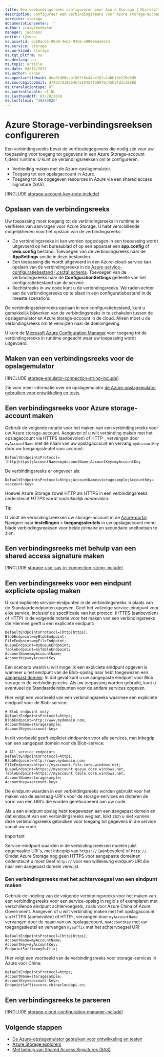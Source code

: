 ```yaml
---
title: Een verbindingsreeks configureren voor Azure Storage | Microsoft Docs
description: Configureer een verbindingsreeks voor Azure storage-account. Een verbindingsreeks bevat de informatie die nodig zijn voor het verifiëren van toegang tot een opslagaccount van uw toepassing tijdens runtime.
services: storage
documentationcenter: ''
author: craigshoemaker
manager: jeconnoc
editor: tysonn
ms.assetid: ecb0acb5-90a9-4eb2-93e6-e9860eda5e53
ms.service: storage
ms.workload: storage
ms.tgt_pltfrm: na
ms.devlang: na
ms.topic: article
ms.date: 04/12/2017
ms.author: cshoe
ms.openlocfilehash: dee0fd68ccaf80ff6e44ee10fa24bb19e220d0d5
ms.sourcegitcommit: d74657d1926467210454f58970c45b2fd3ca088d
ms.translationtype: HT
ms.contentlocale: nl-NL
ms.lasthandoff: 03/28/2018
ms.locfileid: "30240826"
---
```

# <a name="configure-azure-storage-connection-strings"></a>Azure Storage-verbindingsreeksen configureren

Een verbindingsreeks bevat de verificatiegegevens die nodig zijn voor uw toepassing voor toegang tot gegevens in een Azure Storage-account tijdens runtime. U kunt de verbindingsreeksen om te configureren:

* Verbinding maken met de Azure-opslagemulator.
* Toegang tot een opslagaccount in Azure.
* Toegang tot de opgegeven resources in Azure via een shared access signature (SAS).

[!INCLUDE [storage-account-key-note-include](../../../includes/storage-account-key-note-include.md)]

## <a name="storing-your-connection-string"></a>Opslaan van de verbindingsreeks
Uw toepassing moet toegang tot de verbindingsreeks in runtime te verifiëren van aanvragen voor Azure Storage. U hebt verschillende mogelijkheden voor het opslaan van de verbindingsreeks:

* De verbindingsreeks in kan worden opgeslagen in een toepassing wordt uitgevoerd op het bureaublad of op een apparaat een **app.config** of **web.config** bestand. Toevoegen van de verbindingsreeks naar de **AppSettings** sectie in deze bestanden.
* Een toepassing die wordt uitgevoerd in een Azure-cloud-service kan opslaan van de verbindingsreeks in de [Azure-service-configuratiebestand (.cscfg) schema](https://msdn.microsoft.com/library/ee758710.aspx). Toevoegen van de verbindingsreeks naar de **ConfigurationSettings** gedeelte van het configuratiebestand van de service.
* Rechtstreeks in uw code kunt u de verbindingsreeks. We raden echter aan de verbindingsreeks op te slaan in een configuratiebestand in de meeste scenario's.

De verbindingstekenreeks opslaan in een configuratiebestand, kunt u gemakkelijk bijwerken van de verbindingsreeks in te schakelen tussen de opslagemulator en Azure storage-account in de cloud. Alleen moet u de verbindingsreeks om te verwijzen naar de doelomgeving.

U kunt de [Microsoft Azure Configuration Manager](https://www.nuget.org/packages/Microsoft.WindowsAzure.ConfigurationManager/) voor toegang tot de verbindingsreeks in runtime ongeacht waar uw toepassing wordt uitgevoerd.

## <a name="create-a-connection-string-for-the-storage-emulator"></a>Maken van een verbindingsreeks voor de opslagemulator
[!INCLUDE [storage-emulator-connection-string-include](../../../includes/storage-emulator-connection-string-include.md)]

Zie voor meer informatie over de opslagemulator [de Azure-opslagemulator gebruiken voor ontwikkeling en tests](storage-use-emulator.md).

## <a name="create-a-connection-string-for-an-azure-storage-account"></a>Een verbindingsreeks voor Azure storage-account maken
Gebruik de volgende notatie voor het maken van een verbindingsreeks voor uw Azure storage-account. Aangeven of u wilt verbinding maken met het opslagaccount via HTTPS (aanbevolen) of HTTP-, vervangen door `myAccountName` met de naam van uw opslagaccount en vervang `myAccountKey` door uw toegangssleutel voor account:

`DefaultEndpointsProtocol=[http|https];AccountName=myAccountName;AccountKey=myAccountKey`

De verbindingsreeks er ongeveer als:

`DefaultEndpointsProtocol=https;AccountName=storagesample;AccountKey=<account-key>`

Hoewel Azure Storage zowel HTTP als HTTPS in een verbindingsreeks ondersteunt *HTTPS wordt nadrukkelijk aanbevolen*.

> [!TIP]
> U vindt de verbindingsreeksen uw storage-account in de [Azure-portal](https://portal.azure.com). Navigeer naar **instellingen** > **toegangssleutels** in uw opslagaccount menu blade verbindingsreeksen voor beide primaire en secundaire sneltoetsen te zien.
>

## <a name="create-a-connection-string-using-a-shared-access-signature"></a>Een verbindingsreeks met behulp van een shared access signature maken
[!INCLUDE [storage-use-sas-in-connection-string-include](../../../includes/storage-use-sas-in-connection-string-include.md)]

## <a name="create-a-connection-string-for-an-explicit-storage-endpoint"></a>Een verbindingsreeks voor een eindpunt expliciete opslag maken
U kunt expliciete service-eindpunten in de verbindingsreeks in plaats van de Standaardeindpunten opgeven. Geef het volledige service-eindpunt voor elke service, inclusief de specificatie van het protocol (HTTPS (aanbevolen) of HTTP) in de volgende notatie voor het maken van een verbindingsreeks die Hiermee geeft u een expliciete eindpunt:

```
DefaultEndpointsProtocol=[http|https];
BlobEndpoint=myBlobEndpoint;
FileEndpoint=myFileEndpoint;
QueueEndpoint=myQueueEndpoint;
TableEndpoint=myTableEndpoint;
AccountName=myAccountName;
AccountKey=myAccountKey
```

Een scenario waarin u wilt mogelijk een expliciete eindpunt opgeven is wanneer u het eindpunt van de Blob-opslag naar hebt toegewezen een [aangepast domein](../blobs/storage-custom-domain-name.md). In dat geval kunt u uw aangepaste eindpunt voor Blob storage in de verbindingsreeks. Als uw toepassing worden gebruikt, kunt u eventueel de Standaardeindpunten voor de andere services opgeven.

Hier volgt een voorbeeld van een verbindingsreeks waarmee een expliciete eindpunt voor de Blob-service:

```
# Blob endpoint only
DefaultEndpointsProtocol=https;
BlobEndpoint=http://www.mydomain.com;
AccountName=storagesample;
AccountKey=<account-key>
```

In dit voorbeeld geeft expliciet eindpunten voor alle services, met inbegrip van een aangepast domein voor de Blob-service:

```
# All service endpoints
DefaultEndpointsProtocol=https;
BlobEndpoint=http://www.mydomain.com;
FileEndpoint=https://myaccount.file.core.windows.net;
QueueEndpoint=https://myaccount.queue.core.windows.net;
TableEndpoint=https://myaccount.table.core.windows.net;
AccountName=storagesample;
AccountKey=<account-key>
```

De eindpunt-waarden in een verbindingsreeks worden gebruikt voor het maken van de aanvraag-URI's voor de storage-services en dicteren de vorm van een URI's die worden geretourneerd aan uw code.

Als u een eindpunt opslag hebt toegewezen aan een aangepast domein en dat eindpunt van een verbindingsreeks weglaat, klikt zich u niet kunnen deze verbindingsreeks gebruiken voor toegang tot gegevens in die service vanuit uw code.

> [!IMPORTANT]
> Service-eindpunt waarden in de verbindingsreeksen moeten juist opgemaakte URI's, met inbegrip van `https://` (aanbevolen) of `http://`. Omdat Azure Storage nog geen HTTPS voor aangepaste domeinen ondersteunt u *moet* Geef `http://` voor een willekeurig eindpunt-URI die naar een aangepast domein verwijst.
>

### <a name="create-a-connection-string-with-an-endpoint-suffix"></a>Een verbindingsreeks met het achtervoegsel van een eindpunt maken
Gebruik de indeling van de volgende verbindingsreeks voor het maken van een verbindingsreeks voor een service-opslag in regio's of exemplaren met verschillende eindpunt achtervoegsels, zoals voor Azure China of Azure Government. Aangeven of u wilt verbinding maken met het opslagaccount via HTTPS (aanbevolen) of HTTP-, vervangen door `myAccountName` vervangen door de naam van uw opslagaccount, `myAccountKey` met uw toegangssleutel en vervangen `mySuffix` met het achtervoegsel URI:

```
DefaultEndpointsProtocol=[http|https];
AccountName=myAccountName;
AccountKey=myAccountKey;
EndpointSuffix=mySuffix;
```

Hier volgt een voorbeeld van de verbindingsreeks voor storage-services in Azure voor China:

```
DefaultEndpointsProtocol=https;
AccountName=storagesample;
AccountKey=<account-key>;
EndpointSuffix=core.chinacloudapi.cn;
```

## <a name="parsing-a-connection-string"></a>Een verbindingsreeks te parseren
[!INCLUDE [storage-cloud-configuration-manager-include](../../../includes/storage-cloud-configuration-manager-include.md)]

## <a name="next-steps"></a>Volgende stappen
* [De Azure-opslagemulator gebruiken voor ontwikkeling en testen](storage-use-emulator.md)
* [Azure Storage explorers](storage-explorers.md)
* [Met behulp van Shared Access Signatures (SAS)](storage-dotnet-shared-access-signature-part-1.md)

